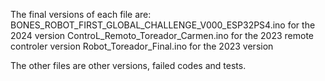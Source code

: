 The final versions of each file are:
BONES_ROBOT_FIRST_GLOBAL_CHALLENGE_V000_ESP32PS4.ino for the 2024 version
ControL_Remoto_Toreador_Carmen.ino for the 2023 remote controler version
Robot_Toreador_Final.ino for the 2023 version

The other files are other versions, failed codes and tests. 

